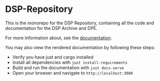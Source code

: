 # DSP-Repository

This is the monorepo for the DSP Repository,
containing all the code and documentation for the DSP Archive and DPE.

For more information about, see the [documentation](docs/src/introduction.md).

You may also view the rendered documentation by following these steps:
- Verify you have just and cargo installed
- Install all dependencies with `just install-requirements`
- Build and run the documentation with `just docs-serve`
- Open your browser and navigate to `http://localhost:3000`
